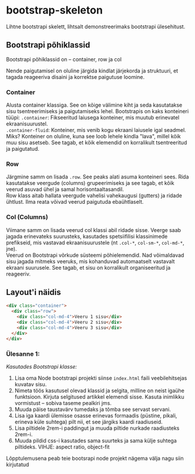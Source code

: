 # bootstrap-skeleton
Lihtne bootstrapi skelett, lihtsalt demonstreerimaks bootstrapi ülesehitust.

## Bootstrapi põhiklassid
Bootstrapi põhiklassid on – container, row ja col  

Nende paigutamisel on oluline järgida kindlat järjekorda ja struktuuri, et tagada reageeriva disaini ja korrektse paigutuse loomine.

### Container
Alusta container klassiga. See on kõige välimine kiht ja seda kasutatakse sisu tsentreerimiseks ja paigutamiseks lehel. Bootstrapis on kaks konteineri tüüpi:
`.container`: Fikseeritud laiusega konteiner, mis muutub erinevatel ekraanisuurustel.  
`.container-fluid`: Konteiner, mis venib kogu ekraani laiusele igal seadmel.
Miks? Konteiner on oluline, kuna see loob lehele kindla "lava", millel kõik muu sisu asetseb. See tagab, et kõik elemendid on korralikult tsentreeritud ja paigutatud.
### Row
Järgmine samm on lisada `.row`. See peaks alati asuma konteineri sees. Rida kasutatakse veergude (columns) grupeerimiseks ja see tagab, et kõik veerud asuvad ühel ja samal horisontaaltasandil.  
Row klass aitab hallata veergude vahelisi vahekaugusi (gutters) ja ridade ühtlust. Ilma reata võivad veerud paigutuda ebaühtlaselt.
### Col (Columns)
Viimane samm on lisada veerud col klassi abil ridade sisse. Veerge saab jagada erinevateks suurusteks, kasutades spetsiifilisi klassinimede prefikseid, mis vastavad ekraanisuurustele (nt `.col-*`, `col-sm-*`, `col-md-*`, jne).  
Veerud on Bootstrapi võrkude süsteemi põhielemendid. Nad võimaldavad sisu jagada mitmeks veeruks, mis kohanduvad automaatselt vastavalt ekraani suurusele. See tagab, et sisu on korralikult organiseeritud ja reageeriv.  

## Layout'i näidis

```html
<div class="container">
  <div class="row">
    <div class="col-md-4">Veeru 1 sisu</div>
    <div class="col-md-4">Veeru 2 sisu</div>
    <div class="col-md-4">Veeru 3 sisu</div>
  </div>
</div>
```

### Ülesanne 1:
*Kasutades Bootstrapi klasse:*
1. Lisa oma Node bootstrapi projekti siinse `index.html` faili veebilehitsejas kuvatav sisu.
2. Nimeta töös kasutusel olevad klassid ja selgita, milline on neist igaühe funktsioon. Kirjuta selgitused artikkel elemendi sisse. Kasuta inimlikku vormistust – sobiva taseme pealkiri jms.
3. Muuda päise taustavärv tumedaks ja tõmba see servast servani.
4. Lisa iga kaardi ülemisse osasse erinevas formaadis (püstine, pikali, erineva küle suhtega) pilt nii, et see järgiks kaardi raadiuseid.
5. Lisa piltidele 2rem-i paddingut ja muuda piltide nurkade raadiusteks 2rem-i.
6. Muuda pildid css-i kasutades sama suurteks ja sama külje suhtega piltideks. VIHJE: aspect ratio, object-fit

Lõpptulemusena peab teie bootsrapi node projekt nägema välja nagu siin kirjutatud